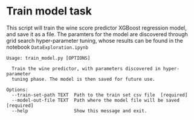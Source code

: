 # Train model task

This script will train the wine score predictor XGBoost regression model, 
and save it as a file. The paramters for the model are discovered through
grid search hyper-parameter tuning, whose results can be found in the notebook `DataExploration.ipynb`

```
Usage: train_model.py [OPTIONS]

  Train the wine predictor, with parameters discovered in hyper-parameter
  tuning phase. The model is then saved for future use.

Options:
  --train-set-path TEXT  Path to the train set csv file  [required]
  --model-out-file TEXT  Path where the model file will be saved  [required]
  --help                 Show this message and exit.

```
